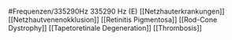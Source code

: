 #Frequenzen/335290Hz
335290 Hz (E)
[[Netzhauterkrankungen]]
[[Netzhautvenenokklusion]]
[[Retinitis Pigmentosa]]
[[Rod-Cone Dystrophy]]
[[Tapetoretinale Degeneration]]
[[Thrombosis]]